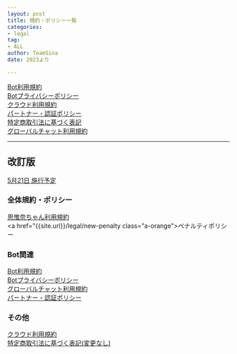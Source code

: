 ```yaml
---
layout: post
title: 規約・ポリシー一覧
categories:
- legal
tag:
- ALL
author: TeamSina
date: 2023より

---
```

<a href="{{site.url}}/legal/bot-tos" class="a-orange">Bot利用規約</a><br>
<a href="{{site.url}}/legal/bot-privacy-policy" class="a-orange">Botプライバシーポリシー</a><br>
<a href="{{site.url}}/legal/cloud-tos" class="a-orange">クラウド利用規約</a><br>
<a href="{{site.url}}/legal/partner-verify" class="a-orange">パートナー・認証ポリシー</a><br>
<a href="{{site.url}}/legal/tradelaw" class="a-orange">特定商取引法に基づく表記</a><br>
<a href="{{site.url}}/legal/gchat-tos" class="a-orange">グローバルチャット利用規約</a>

---
## 改訂版<br>
<u>5月21日 施行予定</u>

### 全体規約・ポリシー

<a href="{{site.url}}/legal/new-tos" class="a-orange">思惟奈ちゃん利用規約</a><br>
<a href="{{site.url}}/legal/new-penalty class="a-orange">ペナルティポリシー</a>

### Bot関連

<a href="{{site.url}}/legal/new-bot-tos" class="a-orange">Bot利用規約</a><br>
<a href="{{site.url}}/legal/new-bot-privacy-policy" class="a-orange">Botプライバシーポリシー</a><br>
<a href="{{site.url}}/legal/new-gchat-tos" class="a-orange">グローバルチャット利用規約</a><br>
<a href="{{site.url}}/legal/new-partner-verify" class="a-orange">パートナー・認証ポリシー</a><br>

### その他

<a href="{{site.url}}/legal/new-cloud-tos" class="a-orange">クラウド利用規約</a><br>
<a href="{{site.url}}/legal/tradelaw" class="a-orange">特定商取引法に基づく表記(変更なし)</a>
